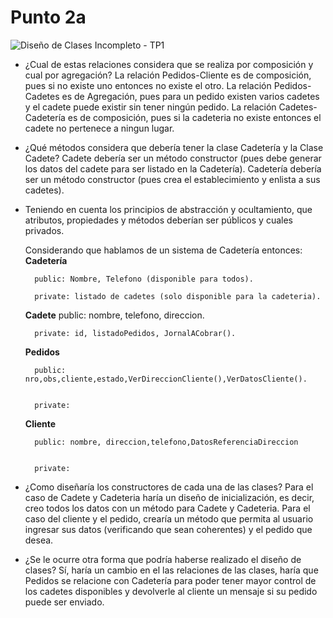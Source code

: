 # Punto 2a
![Diseño de Clases Incompleto - TP1](DiseñoClasesIncompleto.png)
- ¿Cual de estas relaciones considera que se realiza por composición y cual por agregación?
    La relación Pedidos-Cliente es de composición, pues si no existe uno entonces no existe el otro.
    La relación Pedidos-Cadetes es de Agregación, pues para un pedido existen varios cadetes y el cadete puede existir sin tener ningún pedido.
    La relación Cadetes-Cadetería es de composición, pues si la cadeteria no existe entonces el cadete no pertenece a ningun lugar.

- ¿Qué métodos considera que debería tener la clase Cadetería y la Clase Cadete?
    Cadete debería ser un método constructor (pues debe generar los datos del cadete para ser listado en la Cadetería).
    Cadetería debería ser un método constructor (pues crea el establecimiento y enlista a sus cadetes).

- Teniendo en cuenta los principios de abstracción y ocultamiento, que atributos, propiedades y métodos deberían ser públicos y cuales privados.

    Considerando que hablamos de un sistema de Cadetería entonces:
    **Cadetería**

        public: Nombre, Telefono (disponible para todos).

        private: listado de cadetes (solo disponible para la cadeteria).


    **Cadete**
        public: nombre, telefono, direccion.


        private: id, listadoPedidos, JornalACobrar().


    **Pedidos**


        public: nro,obs,cliente,estado,VerDireccionCliente(),VerDatosCliente().
        
        
        private:


    **Cliente**
        
        
        public: nombre, direccion,telefono,DatosReferenciaDireccion
        
        
        private:


- ¿Como diseñaría los constructores de cada una de las clases?
    Para el caso de Cadete y Cadeteria haría un diseño de inicialización, es decir, creo todos los datos con un método para Cadete y Cadeteria.
    Para el caso del cliente y el pedido, crearía un método que permita al usuario ingresar sus datos (verificando que sean coherentes) y el pedido que desea.

- ¿Se le ocurre otra forma que podría haberse realizado el diseño de clases?
    Sí, haría un cambio en el las relaciones de las clases, haría que Pedidos se relacione con Cadetería para poder tener mayor control de los cadetes disponibles y devolverle al cliente un mensaje si su pedido puede ser enviado.


    